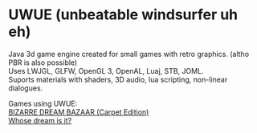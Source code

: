 # UWUE (unbeatable windsurfer uh eh)
Java 3d game engine created for small games with retro graphics. (altho PBR is also possible)  
Uses LWJGL, GLFW, OpenGL 3, OpenAL, Luaj, STB, JOML.  
Suports materials with shaders, 3D audio, lua scripting, non-linear dialogues.  
  
Games using UWUE:  
[BIZARRE DREAM BAZAAR (Carpet Edition)](https://samael-kethill.itch.io/bizarre-dream-bazaar-carpet-edition)  
[Whose dream is it?](https://samael-kethill.itch.io/whose-dream-is-it)
